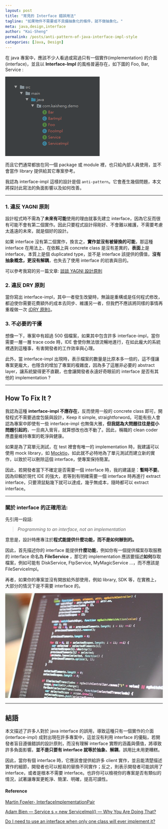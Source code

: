 ```yaml
---
layout: post
title: "常見的 Interface 錯誤用法"
tagline: "如果物件不需要或不具備抽象化的條件，就不做抽象化。"
meta: java,design,interface
author: "Kai-Sheng"
permalink: /posts/anti-pattern-of-java-interface-impl-style
categories: [Java, Design]
--- 
```


在 java 專案中，應該不少人看過或寫過只有一個實作(implementation) 的介面 (interface)，並且以 **Interface-Impl** 的風格普遍存在，如下圖的 Foo, Bar, Service :

![常見的 Interface 錯誤用法](/assets/image/interface-impl-dir.png?style=center)

而且它們通常都放在同一個 package 或 module 裡，也只給內部人員使用，並不會當作 library 提供給其它專案參考。


我認為 interface-impl 這樣的設計是個 `anti-pattern`。它會產生幾個問題，本文將探討此寫法的負面影響以及如何改善。 

------ 
### **1. 違反 YAGNI 原則**

設計程式時不需為了**未來有可能**使用的理由就事先建立 interface，因為它反而很有可能不會有第二個實作。因此只要程式設計得剛好、不會難以維護，不需要考慮太遙遠的未來，就是個好的設計。

如果 interface 沒有第二個實作，換言之，**實作並沒有被替換的可能**，那這種 interface 在用法上、在依賴上與 concrete class 是沒有差異的，**表面**上是 interface，本質上是個 duplicated type，並不是 interface 該提供的價值，**沒有抽象概念，更沒有解耦**，也失去了使用 interface 的初衷與目的。

可以參考我寫的另一篇文章: [談談 YAGNI 設計原則](/posts/yagni-principle)

### **2. 違反 DRY 原則**

當你寫出 interface-impl，其中一者發生改變時，無論是重構或是任何程式修改，都迫使你需要花費額外的成本去同步、維護另一者，但我們不應該將同樣的事情再重複做一次 [(DRY 原則)](https://en.wikipedia.org/wiki/Don%27t_repeat_yourself)。
 

### **3. 不必要的干擾**

想像一下，專案中有超過 500 個檔案，如果其中包含許多 interface-impl，當你需要一層一層 trace code 時，IDE 會使你無法很流暢地進行，在如此龐大的系統裡遇到這種事，有害開發者的工作效率與心理。

此外，當 interface-impl 出現時，表示檔案的數量是比原本多一倍的，這不僅讓專案更龐大，也隱含的增加了專案的複雜度，因為多了這層非必要的 abstract layer，讓系統變得更不直觀，也會讓開發者永遠好奇眼前的 interface 是否有其他的 implementation ?

------

## **How To Fix It ?**

我認為這種 **interface-impl 不應存在**，反而使用一般的 concrete class 即可，開發程式不需要過度包裝與設計，Keep it simple, straightforword。可能有些人會認為專案中即使有一些 interface-impl 也無傷大雅，**但我認為大問題往往是從小問題引起的**，一旦病入膏肓，就算想改也改不動了。因此，稱職的 clean coder 應盡量維持專案的乾淨與健康。

如果是為了寫單元測試，在 test 裡會有唯一的 implementation 時，我建議可以使用 mock library，如 [Mocktio](https://site.mockito.org/)，如此就不必特地為了單元測試而建立新的實作，以致於可以刪除這個 interface，使專案保持簡潔。

因此，若開發者當下不確定是否需要一個 interface 時，我的建議是：**暫時不要**。因為仰賴於現代 IDE 的強大，若等到有明確需要一個 interface 時再進行 extract interface，只要滑鼠點幾下就可以達成，幾乎無成本，隨時都可以 extract interface。
 
----- 

### **關於 interface 的正確用法**:

先引用一段話:

> 
> _Programming to an interface, not an implementation_
> 

意思是，設計時應專注於**程式能提供什麼功能，而不是如何辦到的。**

因此，首先描述你的 interface 能提供**什麼功能**，例如你有一個提供檔案存取服務的 interface 命名為 **FileService** ，那它的 implementation 應該要描述**如何**存取檔案，例如可能有 DiskService, FtpService, MyMagicService …，而不應該是 FileServiceImpl。

再者，如果你的專案並沒有開放給外部使用，例如 library, SDK 等，在實務上，大部分的情況下是不需要 interface 的。

![常見的 Interface 錯誤用法](/assets/image/interface-impl.png?style=center)

------

## **結語**

本文描述了許多人對於 java interface 的誤用，導致這種只有一個實作的介面 (interface-impl) 成對出現在許多專案中，這並沒有利用 interface 的優點，若開發者盲目遵循錯誤的設計原則，而沒有理解 interface 實際的涵義與價值，將導致許多負面影響。**並不是只要有 interface 就等於抽象、解耦**，誤用比未用更糟糕。

因此，當你有個 interface 時，它應該會提供給許多 client 實作，並且能清楚描述實作的細節，開發者也可以輕易的替換不同實作；反之，則表示開發者可能誤用了 interface，或者是根本不需要 interface。也許你可以檢視你的專案是否有類似的情況，試著讓專案更乾淨、簡潔、明確，提高可讀性。

#### **Reference**

[Martin Fowler- InterfaceImplementationPair](https://martinfowler.com/bliki/InterfaceImplementationPair.html)

[Adam Bien — Service s = new ServiceImpl() — Why You Are Doing That?](http://adambien.blog/roller/abien/entry/service_s_new_serviceimpl_why)

[Do I need to use an interface when only one class will ever implement it?](https://softwareengineering.stackexchange.com/questions/159813/do-i-need-to-use-an-interface-when-only-one-class-will-ever-implement-it/159815#159815)
